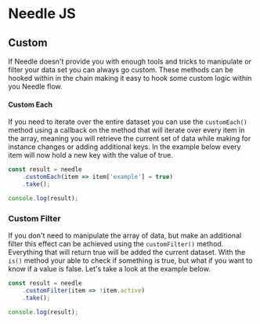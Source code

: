 # Needle JS

## Custom
If Needle doesn't provide you with enough tools and tricks to manipulate or filter your data set you can always go 
custom. These methods can be hooked within in the chain making it easy to hook some custom logic within you Needle 
flow. 

#### Custom Each
If you need to iterate over the entire dataset you can use the `customEach()` method using a callback on the method 
that will iterate over every item in the array, meaning you will retrieve the current set of data while making for 
instance changes or adding additional keys. In the example below every item will now hold a new key with the value of
 true. 
```javascript
const result = needle
    .customEach(item => item['example'] = true)
    .take();

console.log(result);
```

### Custom Filter
If you don't need to manipulate the array of data, but make an additional filter this effect can be achieved using 
the `customFilter()` method. Everything that will return true will be added the current dataset. With the `is()` 
method your able to check if something is true, but what if you want to know if a value is false. Let's take a look 
at the example below. 
```javascript
const result = needle
    .customFilter(item => !item.active)
    .take();

console.log(result);
```
